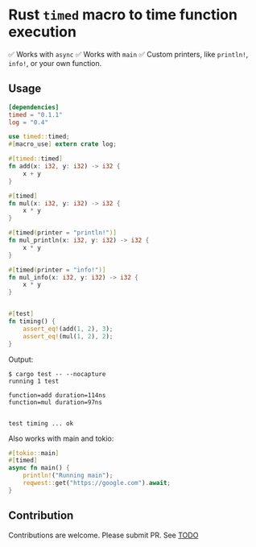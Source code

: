 # Rust `timed` macro to time function execution

✅ Works with `async`
✅ Works with `main`
✅ Custom printers, like `println!`, `info!`, or your own function.

## Usage

```toml
[dependencies]
timed = "0.1.1"
log = "0.4"
```

```rust
use timed::timed;
#[macro_use] extern crate log;

#[timed::timed]
fn add(x: i32, y: i32) -> i32 {
    x + y
}

#[timed]
fn mul(x: i32, y: i32) -> i32 {
    x * y
}

#[timed(printer = "println!")]
fn mul_println(x: i32, y: i32) -> i32 {
    x * y
}

#[timed(printer = "info!")]
fn mul_info(x: i32, y: i32) -> i32 {
    x * y
}


#[test]
fn timing() {
    assert_eq!(add(1, 2), 3);
    assert_eq!(mul(1, 2), 2);
}
```


Output:

```
$ cargo test -- --nocapture
running 1 test

function=add duration=114ns
function=mul duration=97ns


test timing ... ok
```

Also works with main and tokio:

```rs 
#[tokio::main]
#[timed]
async fn main() {
    println!("Running main");
    reqwest::get("https://google.com").await;
}
```

## Contribution
Contributions are welcome. Please submit PR.
See [TODO](TODO.md)